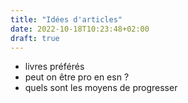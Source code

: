 ```yaml
---
title: "Idées d'articles"
date: 2022-10-18T10:23:48+02:00
draft: true
---
```


- livres préférés
- peut on être pro en esn ?
- quels sont les moyens de progresser

